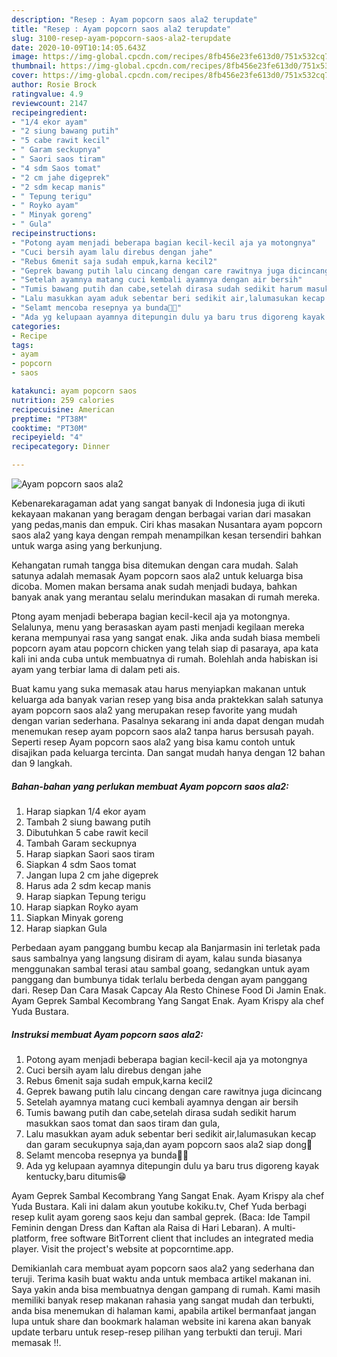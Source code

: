 ```yaml
---
description: "Resep : Ayam popcorn saos ala2 terupdate"
title: "Resep : Ayam popcorn saos ala2 terupdate"
slug: 3100-resep-ayam-popcorn-saos-ala2-terupdate
date: 2020-10-09T10:14:05.643Z
image: https://img-global.cpcdn.com/recipes/8fb456e23fe613d0/751x532cq70/ayam-popcorn-saos-ala2-foto-resep-utama.jpg
thumbnail: https://img-global.cpcdn.com/recipes/8fb456e23fe613d0/751x532cq70/ayam-popcorn-saos-ala2-foto-resep-utama.jpg
cover: https://img-global.cpcdn.com/recipes/8fb456e23fe613d0/751x532cq70/ayam-popcorn-saos-ala2-foto-resep-utama.jpg
author: Rosie Brock
ratingvalue: 4.9
reviewcount: 2147
recipeingredient:
- "1/4 ekor ayam"
- "2 siung bawang putih"
- "5 cabe rawit kecil"
- " Garam seckupnya"
- " Saori saos tiram"
- "4 sdm Saos tomat"
- "2 cm jahe digeprek"
- "2 sdm kecap manis"
- " Tepung terigu"
- " Royko ayam"
- " Minyak goreng"
- " Gula"
recipeinstructions:
- "Potong ayam menjadi beberapa bagian kecil-kecil aja ya motongnya"
- "Cuci bersih ayam lalu direbus dengan jahe"
- "Rebus 6menit saja sudah empuk,karna kecil2"
- "Geprek bawang putih lalu cincang dengan care rawitnya juga dicincang"
- "Setelah ayamnya matang cuci kembali ayamnya dengan air bersih"
- "Tumis bawang putih dan cabe,setelah dirasa sudah sedikit harum masukkan saos tomat dan saos tiram dan gula,"
- "Lalu masukkan ayam aduk sebentar beri sedikit air,lalumasukan kecap dan garam secukupnya saja,dan ayam popcorn saos ala2 siap dong🤗"
- "Selamt mencoba resepnya ya bunda🤗🤗"
- "Ada yg kelupaan ayamnya ditepungin dulu ya baru trus digoreng kayak kentucky,baru ditumis😁"
categories:
- Recipe
tags:
- ayam
- popcorn
- saos

katakunci: ayam popcorn saos 
nutrition: 259 calories
recipecuisine: American
preptime: "PT38M"
cooktime: "PT30M"
recipeyield: "4"
recipecategory: Dinner

---
```



![Ayam popcorn saos ala2](https://img-global.cpcdn.com/recipes/8fb456e23fe613d0/751x532cq70/ayam-popcorn-saos-ala2-foto-resep-utama.jpg)

Kebenarekaragaman adat yang sangat banyak di Indonesia juga di ikuti kekayaan makanan yang beragam dengan berbagai varian dari masakan yang pedas,manis dan empuk. Ciri khas masakan Nusantara ayam popcorn saos ala2 yang kaya dengan rempah menampilkan kesan tersendiri bahkan untuk warga asing yang berkunjung.


Kehangatan rumah tangga bisa ditemukan dengan cara mudah. Salah satunya adalah memasak Ayam popcorn saos ala2 untuk keluarga bisa dicoba. Momen makan bersama anak sudah menjadi budaya, bahkan banyak anak yang merantau selalu merindukan masakan di rumah mereka.

Ptong ayam menjadi beberapa bagian kecil-kecil aja ya motongnya. Selalunya, menu yang berasaskan ayam pasti menjadi kegilaan mereka kerana mempunyai rasa yang sangat enak. Jika anda sudah biasa membeli popcorn ayam atau popcorn chicken yang telah siap di pasaraya, apa kata kali ini anda cuba untuk membuatnya di rumah. Bolehlah anda habiskan isi ayam yang terbiar lama di dalam peti ais.

Buat kamu yang suka memasak atau harus menyiapkan makanan untuk keluarga ada banyak varian resep yang bisa anda praktekkan salah satunya ayam popcorn saos ala2 yang merupakan resep favorite yang mudah dengan varian sederhana. Pasalnya sekarang ini anda dapat dengan mudah menemukan resep ayam popcorn saos ala2 tanpa harus bersusah payah.
Seperti resep Ayam popcorn saos ala2 yang bisa kamu contoh untuk disajikan pada keluarga tercinta. Dan sangat mudah hanya dengan 12 bahan dan 9 langkah.


<!--inarticleads1-->

##### Bahan-bahan yang perlukan membuat Ayam popcorn saos ala2:

1. Harap siapkan 1/4 ekor ayam
1. Tambah 2 siung bawang putih
1. Dibutuhkan 5 cabe rawit kecil
1. Tambah  Garam seckupnya
1. Harap siapkan  Saori saos tiram
1. Siapkan 4 sdm Saos tomat
1. Jangan lupa 2 cm jahe digeprek
1. Harus ada 2 sdm kecap manis
1. Harap siapkan  Tepung terigu
1. Harap siapkan  Royko ayam
1. Siapkan  Minyak goreng
1. Harap siapkan  Gula


Perbedaan ayam panggang bumbu kecap ala Banjarmasin ini terletak pada saus sambalnya yang langsung disiram di ayam, kalau sunda biasanya menggunakan sambal terasi atau sambal goang, sedangkan untuk ayam panggang dan bumbunya tidak terlalu berbeda dengan ayam panggang dari. Resep Dan Cara Masak Capcay Ala Resto Chinese Food Di Jamin Enak. Ayam Geprek Sambal Kecombrang Yang Sangat Enak. Ayam Krispy ala chef Yuda Bustara. 

<!--inarticleads2-->

##### Instruksi membuat  Ayam popcorn saos ala2:

1. Potong ayam menjadi beberapa bagian kecil-kecil aja ya motongnya
1. Cuci bersih ayam lalu direbus dengan jahe
1. Rebus 6menit saja sudah empuk,karna kecil2
1. Geprek bawang putih lalu cincang dengan care rawitnya juga dicincang
1. Setelah ayamnya matang cuci kembali ayamnya dengan air bersih
1. Tumis bawang putih dan cabe,setelah dirasa sudah sedikit harum masukkan saos tomat dan saos tiram dan gula,
1. Lalu masukkan ayam aduk sebentar beri sedikit air,lalumasukan kecap dan garam secukupnya saja,dan ayam popcorn saos ala2 siap dong🤗
1. Selamt mencoba resepnya ya bunda🤗🤗
1. Ada yg kelupaan ayamnya ditepungin dulu ya baru trus digoreng kayak kentucky,baru ditumis😁


Ayam Geprek Sambal Kecombrang Yang Sangat Enak. Ayam Krispy ala chef Yuda Bustara. Kali ini dalam akun youtube kokiku.tv, Chef Yuda berbagi resep kulit ayam goreng saos keju dan sambal geprek. (Baca: Ide Tampil Feminin dengan Dress dan Kaftan ala Raisa di Hari Lebaran). A multi-platform, free software BitTorrent client that includes an integrated media player. Visit the project&#39;s website at popcorntime.app. 

Demikianlah cara membuat ayam popcorn saos ala2 yang sederhana dan teruji. Terima kasih buat waktu anda untuk membaca artikel makanan ini. Saya yakin anda bisa membuatnya dengan gampang di rumah. Kami masih memiliki banyak resep makanan rahasia yang sangat mudah dan terbukti, anda bisa menemukan di halaman kami, apabila artikel bermanfaat jangan lupa untuk share dan bookmark halaman website ini karena akan banyak update terbaru untuk resep-resep pilihan yang terbukti dan teruji. Mari memasak !!. 
